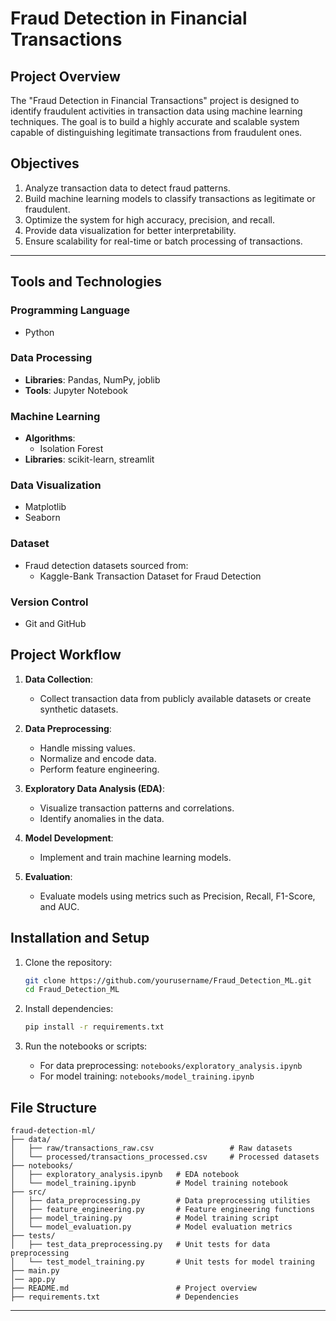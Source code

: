 # Fraud Detection in Financial Transactions

## Project Overview

The "Fraud Detection in Financial Transactions" project is designed to identify fraudulent activities in transaction data using machine learning techniques. The goal is to build a highly accurate and scalable system capable of distinguishing legitimate transactions from fraudulent ones.

## Objectives

1. Analyze transaction data to detect fraud patterns.
2. Build machine learning models to classify transactions as legitimate or fraudulent.
3. Optimize the system for high accuracy, precision, and recall.
4. Provide data visualization for better interpretability.
5. Ensure scalability for real-time or batch processing of transactions.

---

## Tools and Technologies

### Programming Language
- Python

### Data Processing
- **Libraries**: Pandas, NumPy, joblib
- **Tools**: Jupyter Notebook

### Machine Learning
- **Algorithms**:
  - Isolation Forest 
- **Libraries**: scikit-learn, streamlit

### Data Visualization
- Matplotlib
- Seaborn

### Dataset
- Fraud detection datasets sourced from:
  - Kaggle-Bank Transaction Dataset for Fraud Detection

### Version Control
- Git and GitHub

## Project Workflow

1. **Data Collection**:
   - Collect transaction data from publicly available datasets or create synthetic datasets.

2. **Data Preprocessing**:
   - Handle missing values.
   - Normalize and encode data.
   - Perform feature engineering.

3. **Exploratory Data Analysis (EDA)**:
   - Visualize transaction patterns and correlations.
   - Identify anomalies in the data.

4. **Model Development**:
   - Implement and train machine learning models.

5. **Evaluation**:
   - Evaluate models using metrics such as Precision, Recall, F1-Score, and AUC.


## Installation and Setup

1. Clone the repository:
   ```bash
   git clone https://github.com/yourusername/Fraud_Detection_ML.git
   cd Fraud_Detection_ML
   ```

2. Install dependencies:
   ```bash
   pip install -r requirements.txt
   ```

3. Run the notebooks or scripts:
   - For data preprocessing: `notebooks/exploratory_analysis.ipynb`
   - For model training: `notebooks/model_training.ipynb`

## File Structure

```
fraud-detection-ml/
├── data/
│   ├── raw/transactions_raw.csv                 # Raw datasets
│   └── processed/transactions_processed.csv     # Processed datasets
├── notebooks/
│   ├── exploratory_analysis.ipynb   # EDA notebook
│   └── model_training.ipynb         # Model training notebook
├── src/
│   ├── data_preprocessing.py        # Data preprocessing utilities
│   ├── feature_engineering.py       # Feature engineering functions
│   ├── model_training.py            # Model training script
│   └── model_evaluation.py          # Model evaluation metrics
├── tests/
│   ├── test_data_preprocessing.py   # Unit tests for data preprocessing
│   └── test_model_training.py       # Unit tests for model training
├── main.py
│── app.py
├── README.md                        # Project overview
├── requirements.txt                 # Dependencies
```

---




